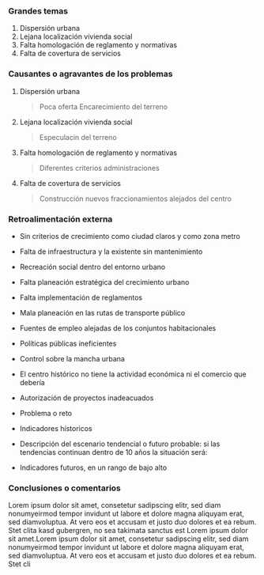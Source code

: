 ### Grandes temas

1. Dispersión urbana
2. Lejana localización vivienda social
3. Falta homologación de reglamento y normativas
4. Falta de covertura de servicios

### Causantes o agravantes de los problemas

1. Dispersión urbana

   > Poca oferta
   > Encarecimiento del terreno

2. Lejana localización vivienda social

   > Especulacin del terreno

3. Falta homologación de reglamento y normativas

   > Diferentes criterios administraciones

4. Falta de covertura de servicios

   > Construcción nuevos fraccionamientos alejados del centro

### Retroalimentación externa

* Sin criterios de crecimiento como ciudad claros y como zona metro
* Falta de infraestructura y la existente sin mantenimiento
* Recreación social dentro del entorno urbano
* Falta planeación estratégica del crecimiento urbano
* Falta implementación de reglamentos
* Mala planeación en las rutas de transporte público
* Fuentes de empleo alejadas de los conjuntos habitacionales
* Políticas públicas ineficientes
* Control sobre la mancha urbana
* El centro histórico no tiene la actividad económica ni el comercio que debería
* Autorización de proyectos inadeacuados

* Problema o reto
* Indicadores hístoricos
* Descripción del escenario tendencial o futuro probable: si las tendencias continuan dentro de 10 años la situación será:
* Indicadores futuros, en un rango de bajo alto

### Conclusiones o comentarios

Lorem ipsum dolor sit amet, consetetur sadipscing elitr, sed diam nonumyeirmod tempor invidunt ut labore et dolore magna aliquyam erat, sed diamvoluptua. At vero eos et accusam et justo duo dolores et ea rebum. Stet clita kasd gubergren, no sea takimata sanctus est Lorem ipsum dolor sit amet.Lorem ipsum dolor sit amet, consetetur sadipscing elitr, sed diam nonumyeirmod tempor invidunt ut labore et dolore magna aliquyam erat, sed diamvoluptua. At vero eos et accusam et justo duo dolores et ea rebum. Stet cli
